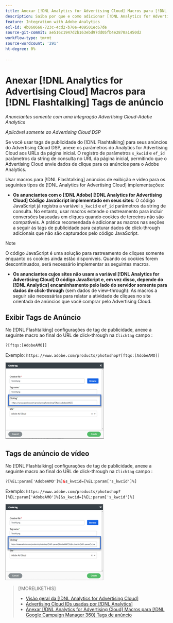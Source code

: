 ```yaml
---
title: Anexar [!DNL Analytics for Advertising Cloud] Macros para [!DNL Flashtalking] Tags de anúncio
description: Saiba por que e como adicionar [!DNL Analytics for Advertising Cloud] macros para seu [!DNL Flashtalking] tags de publicidade
feature: Integration with Adobe Analytics
exl-id: 4b060668-723c-4cd2-b70e-409501ec67de
source-git-commit: ae516c1947d2b163ebd97dd05fb4e2870a1450d2
workflow-type: tm+mt
source-wordcount: '291'
ht-degree: 0%

---
```


# Anexar [!DNL Analytics for Advertising Cloud] Macros para [!DNL Flashtalking] Tags de anúncio

*Anunciantes somente com uma integração Advertising Cloud-Adobe Analytics*

*Aplicável somente ao Advertising Cloud DSP*

Se você usar tags de publicidade do [!DNL Flashtalking] para seus anúncios do Advertising Cloud DSP, anexe os parâmetros do Analytics for Advertising Cloud aos URLs da página inicial. O registro de parâmetros `s_kwcid` e `ef_id` parâmetros da string de consulta no URL da página inicial, permitindo que o Advertising Cloud envie dados de clique para os anúncios para o Adobe Analytics.

Usar macros para [!DNL Flashtalking] anúncios de exibição e vídeo para os seguintes tipos de [!DNL Analytics for Advertising Cloud] implementações:

* **Os anunciantes com o [!DNL Adobe] [!DNL Analytics for Advertising Cloud] Código JavaScript implementado em seus sites**: O código JavaScript já registra a variável `s_kwcid` e `ef_id` parâmetros da string de consulta. No entanto, usar macros estende o rastreamento para incluir conversões baseadas em cliques quando cookies de terceiros não são compatíveis. A prática recomendada é adicionar as macros nas seções a seguir às tags de publicidade para capturar dados de click-through adicionais que não são capturados pelo código JavaScript.

>[!NOTE]
>
>O código JavaScript é uma solução para rastreamento de cliques somente enquanto os cookies ainda estão disponíveis. Quando os cookies forem descontinuados, será necessário implementar as seguintes macros.

* **Os anunciantes cujos sites não usam a variável [!DNL Analytics for Advertising Cloud] O código JavaScript e, em vez disso, depende do [!DNL Analytics] encaminhamento pelo lado do servidor somente para dados de click-through** (sem dados de view-through): As macros a seguir são necessárias para relatar a atividade de cliques no site orientada de anúncios que você comprar pelo Advertising Cloud.

## Exibir Tags de Anúncio

No [!DNL Flashtalking] configurações de tag de publicidade, anexe a seguinte macro ao final do URL de click-through na `Clicktag` campo :

```html
?[ftqs:[AdobeAMO]]
```

Exemplo:  `https://www.adobe.com/products/photoshop?[ftqs:[AdobeAMO]]`

![Exemplo de [!DNL Flashtalking] configurações de tag de publicidade](/help/integrations/assets/macro-flashtalking-display-ad.png)

## Tags de anúncio de vídeo

No [!DNL Flashtalking] configurações de tag de publicidade, anexe a seguinte macro ao final do URL de click-through na `Clicktag` campo :

```html
?[%EL:param['AdobeAMO']%]&s_kwcid=[%EL:param['s_kwcid']%]
```

Exemplo:  `https://www.adobe.com/products/photoshop?[%EL:param['AdobeAMO']%]&s_kwcid=[%EL:param['s_kwcid']%]`

![Exemplo de [!DNL Flashtalking] configurações de tag de publicidade](/help/integrations/assets/macro-flashtalking-video-ad.png)

>[!MORELIKETHIS]
>
>* [Visão geral da [!DNL Analytics for Advertising Cloud]](overview.md)
>* [Advertising Cloud IDs usadas por [!DNL Analytics]](/help/integrations/analytics/ids.md)
>* [Anexar [!DNL Analytics for Advertising Cloud] Macros para [!DNL Google Campaign Manager 360] Tags de anúncio](/help/integrations/analytics/macros-google-campaign-manager.md)

